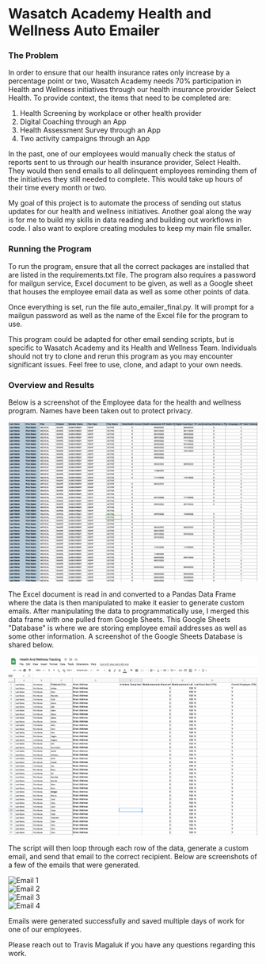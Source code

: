 # Wasatch Academy Health and Wellness Auto Emailer

### The Problem

In order to ensure that our health insurance rates only 
increase by a percentage point or two, Wasatch Academy
needs 70% participation in Health and Wellness initiatives
through our health insurance provider Select Health. To provide context,
the items that need to be completed are:
1. Health Screening by workplace or other health provider
2. Digital Coaching through an App
3. Health Assessment Survey through an App
4. Two activity campaigns through an App

In the past, one of our employees would manually check the
status of reports sent to us through our health insurance
provider, Select Health. They would then send emails to all
delinquent employees reminding them of the initiatives 
they still needed to complete. This would take up hours
of their time every month or two. 

My goal of this project is to automate the process of 
sending out status updates for our health and wellness initiatives. Another
goal along the way is for me to build my skills in data reading and building
out workflows in code. I also want to explore creating modules to keep my 
main file smaller. 

### Running the Program

To run the program, ensure that all the correct packages are installed that
are listed in the requirements.txt file. The program also requires a password
for mailgun service, Excel document to be given, as well as a Google sheet 
that houses the employee email data as well as some other points of data.

Once everything is set, run the file auto_emailer_final.py. It will prompt for
a mailgun password as well as the name of the Excel file for the program to 
use.

This program could be adapted for other email sending scripts, but is 
specific to Wasatch Academy and its Health and Wellness Team. Individuals
should not try to clone and rerun this program as you may encounter significant
issues. Feel free to use, clone, and adapt to your own needs. 

### Overview and Results

Below is a screenshot of the Employee data for the health and wellness program. 
Names have been taken out to protect privacy.

![Initial Data](/Readme_Images/Select_Health_Data.png)

The Excel document is read in and converted to a Pandas Data Frame where the
data is then manipulated to make it easier to generate custom emails. After
manipulating the data to programmatically use, I merged this data frame with one
pulled from Google Sheets. This Google Sheets "Database" is where we are storing
employee email addresses as well as some other information. A screenshot of the
Google Sheets Database is shared below. 

![Google Sheets Database](/Readme_Images/Google_Sheets_Database.png)

The script will then loop through each row of the data, generate a custom email,
and send that email to the correct recipient. Below are screenshots of a few of the emails that
were generated.

![Email 1](Email_1.png) \
![Email 2](Email_2.png) \
![Email 3](Email_3.png) \
![Email 4](Email_4.png)

Emails were generated successfully and saved multiple days of work for one of our 
employees. 

Please reach out to Travis Magaluk if you have any questions regarding this work. 
